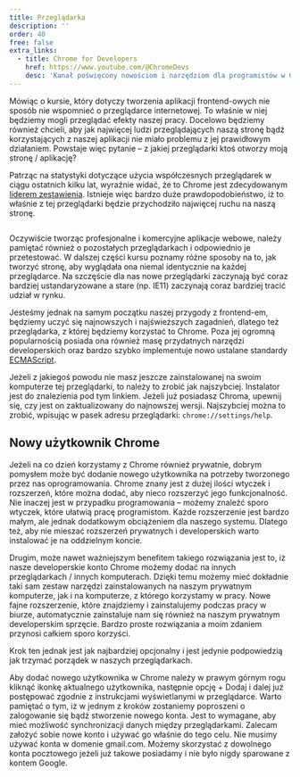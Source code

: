 ```yaml
---
title: Przeglądarka
description: ''
order: 40
free: false
extra_links:
  - title: Chrome for Developers
    href: https://www.youtube.com/@ChromeDevs
    desc: 'Kanał poświęcony nowościom i narzędziom dla programistów w Chrome.'
---
```


Mówiąc o kursie, który dotyczy tworzenia aplikacji frontend-owych nie sposób nie wspomnieć o przeglądarce internetowej. To właśnie w niej będziemy mogli przeglądać efekty naszej pracy. Docelowo będziemy również chcieli, aby jak najwięcej ludzi przeglądających naszą stronę bądź korzystających z naszej aplikacji nie miało problemu z jej prawidłowym działaniem. Powstaje więc pytanie – z jakiej przeglądarki ktoś otworzy moją stronę / aplikację?

Patrząc na statystyki dotyczące użycia współczesnych przeglądarek w ciągu ostatnich kilku lat, wyraźnie widać, że to Chrome jest zdecydowanym [liderem zestawienia](https://gs.statcounter.com/). Istnieje więc bardzo duże prawdopodobieństwo, iż to właśnie z tej przeglądarki będzie przychodziło najwięcej ruchu na naszą stronę.

<img alt="" src="/online/statyczna/img/wprowadzenie/browsers.png" />

Oczywiście tworząc profesjonalne i komercyjne aplikacje webowe, należy pamiętać również o pozostałych przeglądarkach i odpowiednio je przetestować. W dalszej części kursu poznamy różne sposoby na to, jak tworzyć stronę, aby wyglądała ona niemal identycznie na każdej przeglądarce. Na szczęście dla nas nowe przeglądarki zaczynają być coraz bardziej ustandaryzowane a stare (np. IE11) zaczynają coraz bardziej tracić udział w rynku.

Jesteśmy jednak na samym początku naszej przygody z frontend-em, będziemy uczyć się najnowszych i najświeższych zagadnień, dlatego też przeglądarka, z której będziemy korzystać to Chrome. Poza jej ogromną popularnością posiada ona również masę przydatnych narzędzi developerskich oraz bardzo szybko implementuje nowo ustalane standardy [ECMAScript](https://www.frontstack.pl/blog/javascript-i-ecmascript).

Jeżeli z jakiegoś powodu nie masz jeszcze zainstalowanej na swoim komputerze tej przeglądarki, to należy to zrobić jak najszybciej. Instalator jest do znalezienia pod tym linkiem. Jeżeli już posiadasz Chroma, upewnij się, czy jest on zaktualizowany do najnowszej wersji. Najszybciej można to zrobić, wpisując w pasek adresu przeglądarki: `chrome://settings/help`.

## Nowy użytkownik Chrome

Jeżeli na co dzień korzystamy z Chrome również prywatnie, dobrym pomysłem może być dodanie nowego użytkownika na potrzeby tworzonego przez nas oprogramowania. Chrome znany jest z dużej ilości wtyczek i rozszerzeń, które można dodać, aby nieco rozszerzyć jego funkcjonalność. Nie inaczej jest w przypadku programowania – możemy znaleźć sporo wtyczek, które ułatwią pracę programistom. Każde rozszerzenie jest bardzo małym, ale jednak dodatkowym obciążeniem dla naszego systemu. Dlatego też, aby nie mieszać rozszerzeń prywatnych i developerskich warto instalować je na oddzielnym koncie.

Drugim, może nawet ważniejszym benefitem takiego rozwiązania jest to, iż nasze developerskie konto Chrome możemy dodać na innych przeglądarkach / innych komputerach. Dzięki temu możemy mieć dokładnie taki sam zestaw narzędzi zainstalowanych na naszym prywatnym komputerze, jak i na komputerze, z którego korzystamy w pracy. Nowe fajne rozszerzenie, które znajdziemy i zainstalujemy podczas pracy w biurze, automatycznie zainstaluje nam się również na naszym prywatnym developerskim sprzęcie. Bardzo proste rozwiązania a moim zdaniem przynosi całkiem sporo korzyści.

Krok ten jednak jest jak najbardziej opcjonalny i jest jedynie podpowiedzią jak trzymać porządek w naszych przeglądarkach.

Aby dodać nowego użytkownika w Chrome należy w prawym górnym rogu kliknąć ikonkę aktualnego użytkownika, następnie opcję + Dodaj i dalej już postępować zgodnie z instrukcjami wyświetlanymi w przeglądarce. Warto pamiętać o tym, iż w jednym z kroków zostaniemy poproszeni o zalogowanie się bądź stworzenie nowego konta. Jest to wymagane, aby mieć możliwość synchronizacji danych między przeglądarkami. Zalecam założyć sobie nowe konto i używać go właśnie do tego celu. Nie musimy używać konta w domenie gmail.com. Możemy skorzystać z dowolnego konta pocztowego jeżeli już takowe posiadamy i nie było nigdy sparowane z kontem Google.

<img alt="" src="/online/statyczna/img/wprowadzenie/acc.png" />
